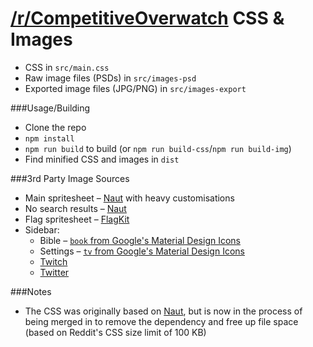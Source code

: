 # [/r/CompetitiveOverwatch](https://reddit.com/r/competitiveoverwatch) CSS & Images

* CSS in `src/main.css`
* Raw image files (PSDs) in `src/images-psd`
* Exported image files (JPG/PNG) in `src/images-export`

###Usage/Building
* Clone the repo
* `npm install`
* `npm run build` to build (or `npm run build-css`/`npm run build-img`)
* Find minified CSS and images in `dist`

###3rd Party Image Sources
* Main spritesheet – [Naut](https://github.com/Axel--/Naut-for-reddit/blob/master/PSD/spritesheet.psd) with heavy customisations
* No search results – [Naut](https://github.com/Axel--/Naut-for-reddit/tree/master/PSD)
* Flag spritesheet – [FlagKit](https://github.com/madebybowtie/FlagKit)
* Sidebar:
    - Bible – [`book` from Google's Material Design Icons](https://material.io/icons/#ic_book)
    - Settings – [`tv` from Google's Material Design Icons](https://material.io/icons/#ic_book)
    - [Twitch](https://www.twitch.tv/p/brand-assets)
    - [Twitter](https://brand.twitter.com/en.html)

###Notes
* The CSS was originally based on [Naut](https://github.com/Axel--/Naut-for-reddit), but is now in the process of being merged in to remove the dependency and free up file space (based on Reddit's CSS size limit of 100 KB)

